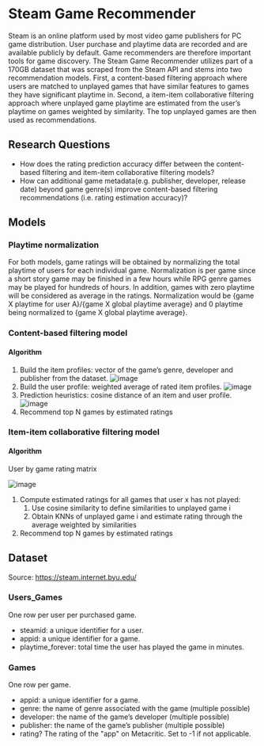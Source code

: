 # Steam Game Recommender
Steam is an online platform used by most video game publishers for PC game distribution. User purchase and playtime data are recorded and are available publicly by default. Game recommenders are therefore important tools for game discovery. The Steam Game Recommender utilizes part of a 170GB dataset that was scraped from the Steam API and stems into two recommendation models. First, a content-based filtering approach where users are matched to unplayed games that have similar features to games they have significant playtime in. Second, a item-item collaborative filtering approach where unplayed game playtime are estimated from the user’s playtime on games weighted by similarity. The top unplayed games are then used as recommendations.

## Research Questions

* How does the rating prediction accuracy differ between the content-based filtering and item-item collaborative filtering models? 
* How can additional game metadata(e.g. publisher, developer, release date) beyond game genre(s) improve content-based filtering recommendations (i.e. rating estimation accuracy)?

## Models
### Playtime normalization
For both models, game ratings will be obtained by normalizing the total playtime of users for each individual game. Normalization is per game since a short story game may be finished in a few hours while RPG genre games may be played for hundreds of hours. In addition, games with zero playtime will be considered as average in the ratings. Normalization would be {game X playtime for user A}/{game X global playtime average} and 0 playtime being normalized to {game X global playtime average}.

### Content-based filtering model
#### Algorithm
1. Build the item profiles: vector of the game’s genre, developer and publisher from the dataset.
    ![image](https://user-images.githubusercontent.com/67298240/220737000-6543b02a-91e9-4b8d-832c-f341d9c09392.png)
2. Build the user profile: weighted average of rated item profiles.
    ![image](https://user-images.githubusercontent.com/67298240/220737101-2dea36d6-896a-4052-ba7a-1d4c54c3fc7f.png)
3. Prediction heuristics: cosine distance of an item and user profile.
    ![image](https://user-images.githubusercontent.com/67298240/220737309-457ac254-d4b5-4c9c-85e1-4b9c26adaa3a.png)
4. Recommend top N games by estimated ratings

### Item-item collaborative filtering model
#### Algorithm
User by game rating matrix

![image](https://user-images.githubusercontent.com/51273366/220733175-ab374386-6fef-425c-af60-abc3922fd977.png)
1. Compute estimated ratings for all games that user x has not played:
    1. Use cosine similarity to define similarities to unplayed game i
    2. Obtain KNNs of unplayed game i and estimate rating through the average weighted by similarities
2. Recommend top N games by estimated ratings

## Dataset
Source: https://steam.internet.byu.edu/

### Users_Games
One row per user per purchased game.
* steamid: a unique identifier for a user.
* appid: a unique identifier for a game.
* playtime_forever: total time the user has played the game in minutes.
### Games
One row per game.
* appid: a unique identifier for a game.
* genre: the name of genre associated with the game (multiple possible)
* developer: the name of the game’s developer (multiple possible)
* publisher: the name of the game’s publisher (multiple possible)
* rating? The rating of the "app" on Metacritic. Set to -1 if not applicable.
